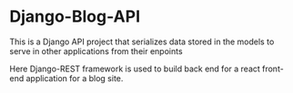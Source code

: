 # Django-Blog-API
This is a Django API project that serializes data stored in the models to serve in other applications from their enpoints

Here Django-REST framework is used to build back end for a react front-end application for a blog site.
